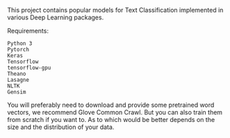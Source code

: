This project contains popular models for Text Classification implemented in various Deep Learning packages.

Requirements:

    Python 3
    Pytorch
    Keras
    Tensorflow
    tensorflow-gpu
    Theano
    Lasagne
    NLTK
    Gensim

You will preferably need to download and provide some pretrained word vectors, we recommend Glove Common Crawl.
But you can also train them from scratch if you want to.
As to which would be better depends on the size and the distribution of your data.